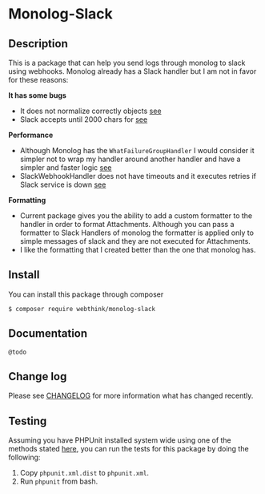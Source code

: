 # Monolog-Slack

## Description

This is a package that can help you send logs through monolog to slack using webhooks.
Monolog already has a Slack handler but I am not in favor for these reasons:

**It has some bugs**

- It does not normalize correctly objects [see](https://github.com/Seldaek/monolog/pull/1127)
- Slack accepts until 2000 chars for [see](https://github.com/Seldaek/monolog/issues/909)

**Performance**

- Although Monolog has the `WhatFailureGroupHandler` I would consider it simpler not to wrap my handler around another
 handler and have a simpler and faster logic [see](https://github.com/Seldaek/monolog/issues/920)
- SlackWebhookHandler does not have timeouts and it executes retries if Slack service is down [see](https://github.com/Seldaek/monolog/pull/846#issuecomment-373522968)

**Formatting**

- Current package gives you the ability to add a custom formatter to the handler in order to format Attachments.
Although you can pass a formatter to Slack Handlers of monolog the formatter is applied only to simple messages of slack
and they are not executed for Attachments.
- I like the formatting that I created better than the one that monolog has.
 
## Install

You can install this package through composer

```
$ composer require webthink/monolog-slack
```

## Documentation

    @todo

## Change log

Please see [CHANGELOG](CHANGELOG.md) for more information what has changed recently.

## Testing
Assuming you have PHPUnit installed system wide using one of the methods stated
[here](http://phpunit.de/manual/current/en/installation.html), you can run the
tests for this package by doing the following:

1. Copy `phpunit.xml.dist` to `phpunit.xml`.
2. Run `phpunit` from bash.

